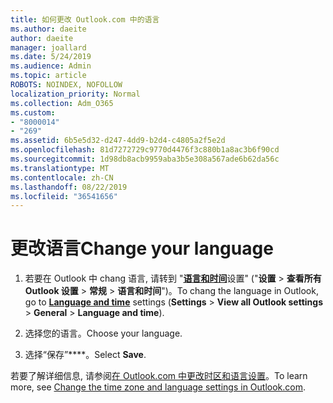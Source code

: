 ```yaml
---
title: 如何更改 Outlook.com 中的语言
ms.author: daeite
author: daeite
manager: joallard
ms.date: 5/24/2019
ms.audience: Admin
ms.topic: article
ROBOTS: NOINDEX, NOFOLLOW
localization_priority: Normal
ms.collection: Adm_O365
ms.custom:
- "8000014"
- "269"
ms.assetid: 6b5e5d32-d247-4dd9-b2d4-c4805a2f5e2d
ms.openlocfilehash: 81d7272729c9770d4476f3c880b1a8ac3b6f90cd
ms.sourcegitcommit: 1d98db8acb9959aba3b5e308a567ade6b62da56c
ms.translationtype: MT
ms.contentlocale: zh-CN
ms.lasthandoff: 08/22/2019
ms.locfileid: "36541656"
---
```

# <a name="change-your-language"></a><span data-ttu-id="da2b2-102">更改语言</span><span class="sxs-lookup"><span data-stu-id="da2b2-102">Change your language</span></span>

1. <span data-ttu-id="da2b2-103">若要在 Outlook 中 chang 语言, 请转到 "[**语言和时间**](https://outlook.live.com/mail/options/general/timeAndLanguage/regional)设置" ("**设置** \> **查看所有 Outlook 设置** > **常规** > **语言和时间**")。</span><span class="sxs-lookup"><span data-stu-id="da2b2-103">To chang the language in Outlook, go to [**Language and time**](https://outlook.live.com/mail/options/general/timeAndLanguage/regional) settings (**Settings** \> **View all Outlook settings** > **General** > **Language and time**).</span></span>

2. <span data-ttu-id="da2b2-104">选择您的语言。</span><span class="sxs-lookup"><span data-stu-id="da2b2-104">Choose your language.</span></span>

3. <span data-ttu-id="da2b2-105">选择“保存”\*\*\*\*。</span><span class="sxs-lookup"><span data-stu-id="da2b2-105">Select **Save**.</span></span>

<span data-ttu-id="da2b2-106">若要了解详细信息, 请参阅[在 Outlook.com 中更改时区和语言设置](https://go.microsoft.com/fwlink/p/?linkid=873132)。</span><span class="sxs-lookup"><span data-stu-id="da2b2-106">To learn more, see [Change the time zone and language settings in Outlook.com](https://go.microsoft.com/fwlink/p/?linkid=873132).</span></span>